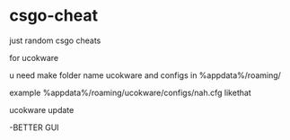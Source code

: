 # csgo-cheat
just random csgo cheats

for ucokware

u need make folder name ucokware and configs
in %appdata%/roaming/

example %appdata%/roaming/ucokware/configs/nah.cfg
likethat


ucokware update






-BETTER GUI
